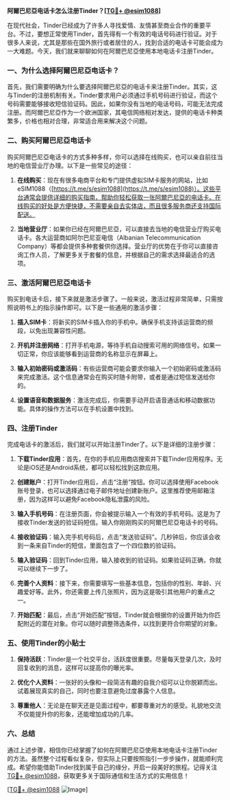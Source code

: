 **阿爾巴尼亞电话卡怎么注册Tinder？[[TG💪+ @esim1088](https://t.me/s/esim1088)]**

在现代社会，Tinder已经成为了许多人寻找爱情、友情甚至商业合作的重要平台。不过，要想正常使用Tinder，首先得有一个有效的电话号码进行验证。对于很多人来说，尤其是那些在国外旅行或者居住的人，找到合适的电话卡可能会成为一大难题。今天，我们就来聊聊如何在阿爾巴尼亞使用本地电话卡注册Tinder。

### 一、为什么选择阿爾巴尼亞电话卡？

首先，我们需要明确为什么要选择阿爾巴尼亞的电话卡来注册Tinder。其实，这与Tinder的注册机制有关。Tinder要求用户必须通过手机号码进行验证，而这个号码需要能够接收短信验证码。因此，如果你没有当地的电话号码，可能无法完成注册。而阿爾巴尼亞作为一个欧洲国家，其电信网络相对发达，提供的电话卡种类繁多，价格也相对合理，非常适合用来解决这个问题。

### 二、购买阿爾巴尼亞电话卡

购买阿爾巴尼亞电话卡的方式多种多样，你可以选择在线购买，也可以亲自前往当地的电信营业厅办理。以下是一些常见的途径：

1. **在线购买**：现在有很多电商平台和专门提供虚拟SIM卡服务的网站，比如eSIM1088（[https://t.me/s/esim1088](https://t.me/s/esim1088)）。这些平台通常会提供详细的购买指南，帮助你轻松获取一张阿爾巴尼亞的电话卡。在线购买的好处是方便快捷，不需要亲自去实体店，而且很多服务商还支持国际配送。

2. **当地营业厅**：如果你已经在阿爾巴尼亞，可以直接去当地的电信营业厅购买电话卡。各大运营商如阿尔巴尼亚电信（Albanian Telecommunication Company）等都会提供多种套餐供你选择。营业厅的优势在于你可以直接咨询工作人员，了解更多关于套餐的信息，并根据自己的需求选择最适合的选项。

### 三、激活阿爾巴尼亞电话卡

购买到电话卡后，接下来就是激活步骤了。一般来说，激活过程非常简单，只需按照说明书上的指示操作即可。以下是一些通用的激活步骤：

1. **插入SIM卡**：将新买的SIM卡插入你的手机中。确保手机支持该运营商的频段，以免出现兼容性问题。

2. **开机并注册网络**：打开手机电源，等待手机自动搜索可用的网络信号。如果一切正常，你应该能够看到运营商的名称显示在屏幕上。

3. **输入初始密码或激活码**：有些运营商可能会要求你输入一个初始密码或激活码来完成激活。这个信息通常会在购买时随卡附带，或者是通过短信发送给你的。

4. **设置语音和数据服务**：激活完成后，你需要手动开启语音通话和移动数据功能。具体的操作方法可以在手机设置中找到。

### 四、注册Tinder

完成电话卡的激活后，我们就可以开始注册Tinder了。以下是详细的注册步骤：

1. **下载Tinder应用**：首先，在你的手机应用商店搜索并下载Tinder应用程序。无论是iOS还是Android系统，都可以轻松找到这款应用。

2. **创建账户**：打开Tinder应用后，点击“注册”按钮。你可以选择使用Facebook账号登录，也可以选择通过电子邮件地址创建新账户。这里推荐使用邮箱注册，因为这样可以避免Facebook隐私泄露的风险。

3. **输入手机号码**：在注册页面，你会被提示输入一个有效的手机号码。这是为了接收Tinder发送的验证码短信。输入你刚刚购买的阿爾巴尼亞电话卡的号码。

4. **接收验证码**：输入完手机号码后，点击“发送验证码”。几秒钟后，你应该会收到一条来自Tinder的短信，里面包含了一个四位数的验证码。

5. **输入验证码**：回到Tinder应用，输入接收到的验证码。如果验证码正确，你就可以继续下一步了。

6. **完善个人资料**：接下来，你需要填写一些基本信息，包括你的性别、年龄、兴趣爱好等。此外，你还需要上传几张照片，因为这是吸引其他用户的重点之一。

7. **开始匹配**：最后，点击“开始匹配”按钮，Tinder就会根据你的设置开始为你匹配附近的潜在对象。你可以随时调整筛选条件，以找到更符合你期望的对象。

### 五、使用Tinder的小贴士

1. **保持活跃**：Tinder是一个社交平台，活跃度很重要。尽量每天登录几次，及时回复收到的消息，这样可以提高你的曝光率。

2. **优化个人资料**：一张好的头像和一段简洁有趣的自我介绍可以让你脱颖而出。试着展现真实的自己，同时也要注意避免过度暴露个人信息。

3. **尊重他人**：无论是在聊天还是见面过程中，都要尊重对方的感受。礼貌地交流不仅能提升你的形象，还能增加成功的几率。

### 六、总结

通过上述步骤，相信你已经掌握了如何在阿爾巴尼亞使用本地电话卡注册Tinder的方法。虽然整个过程看似复杂，但实际上只要按照指引一步步操作，就能顺利完成。希望你能借助Tinder找到属于自己的缘分，开启一段美好的旅程。记得关注[TG💪+ @esim1088](https://t.me/s/esim1088)，获取更多关于国际通信和生活方式的实用信息！

[[TG💪+ @esim1088](https://t.me/s/esim1088) ![Image](https://i.postimg.cc/4NQfJmqS/Snipaste-2025-05-13-00-14-12.png)]